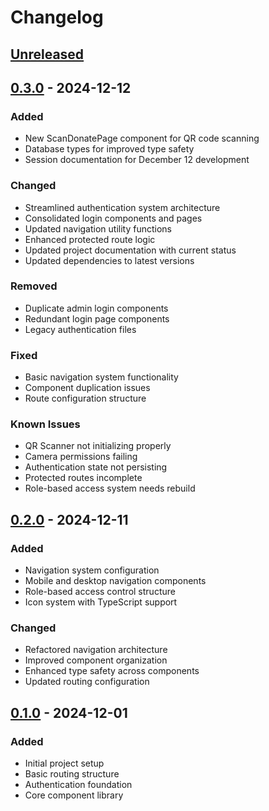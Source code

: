 # Changelog

## [Unreleased]

## [0.3.0] - 2024-12-12
### Added
- New ScanDonatePage component for QR code scanning
- Database types for improved type safety
- Session documentation for December 12 development

### Changed
- Streamlined authentication system architecture
- Consolidated login components and pages
- Updated navigation utility functions
- Enhanced protected route logic
- Updated project documentation with current status
- Updated dependencies to latest versions

### Removed
- Duplicate admin login components
- Redundant login page components
- Legacy authentication files

### Fixed
- Basic navigation system functionality
- Component duplication issues
- Route configuration structure

### Known Issues
- QR Scanner not initializing properly
- Camera permissions failing
- Authentication state not persisting
- Protected routes incomplete
- Role-based access system needs rebuild

## [0.2.0] - 2024-12-11
### Added
- Navigation system configuration
- Mobile and desktop navigation components
- Role-based access control structure
- Icon system with TypeScript support

### Changed
- Refactored navigation architecture
- Improved component organization
- Enhanced type safety across components
- Updated routing configuration

## [0.1.0] - 2024-12-01
### Added
- Initial project setup
- Basic routing structure
- Authentication foundation
- Core component library

[Unreleased]: https://github.com/username/sheltr/compare/v0.3.0...HEAD
[0.3.0]: https://github.com/username/sheltr/compare/v0.2.0...v0.3.0
[0.2.0]: https://github.com/username/sheltr/compare/v0.1.0...v0.2.0
[0.1.0]: https://github.com/username/sheltr/releases/tag/v0.1.0
